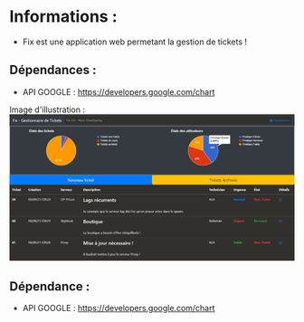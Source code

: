 # Informations : 
- Fix est une application web permetant la gestion de tickets !

## Dépendances : 
- API GOOGLE : https://developers.google.com/chart

Image d'illustration :
![Image d'illustration](https://github.com/Nem-developing/Fix/blob/master/photos/Fix-illustration.JPG?raw=true)


## Dépendance : 
- API GOOGLE : https://developers.google.com/chart
